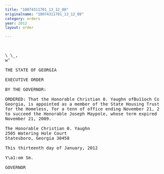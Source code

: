 ```yaml
---
title: "18074311701_13_12_08"
originalname: "18074311701_13_12_08"
category: orders
year: 2012
layout: order

---
```

<pre>
   

\ \_,
w‘

THE STATE OF GEORGIA

EXECUTIVE ORDER

BY THE GOVERNOR:

ORDERED: That the Honorable Christian 0. Yaughn ofBu11och County,
Georgia, is appointed as a member of the State Housing Trust Fund
for the Homeless, for a tenn of office ending November 21, 2013,
to succeed the Honorable Joseph Maypole, whose term expired on
November 21, 2009.

The Honorable Christian 0. Yaughn
2505 Watering Hole Court
Statesboro, Georgia 30458

This thirteenth day of January, 2012

Y\a1:om Sm.

GOVERNOR

</pre>

